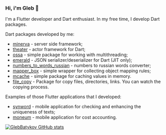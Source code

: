 ### Hi, i'm Gleb 👋

I'm a Flutter developer and Dart enthusiast. In my free time, I develop Dart packages.

Dart packages developed by me:
 - [minerva](https://pub.dev/packages/minerva) - server side framework;
 - [theater](https://pub.dev/packages/theater) - actor framework for Dart;
 - [ossa](https://pub.dev/packages/ossa) - simple package for working with multithreading;
 - [emerald](https://pub.dev/packages/emerald) - JSON serializer/deserializer for Dart (JIT only);
 - [numbers_to_words_russian](https://pub.dev/packages/numbers_to_words_russian) - numbers to russian words converter;
 - [mapper_box](https://pub.dev/packages/mapper_box) - simple wrapper for collecting object mapping rules;
 - [mcache](https://pub.dev/packages/mcache) - simple package for caching values in memory.
 - [file_copy](https://pub.dev/packages/file_copy) - Package for copy files, directories, links. You can watch the copying process.

Examples of those Flutter applications that I developed:
 - [synword](https://github.com/GlebBatykov/synword-mobile) - mobile application for checking and enhancing the uniqueness of texts;
 - [moneum](https://github.com/GlebBatykov/moneum) - mobile application for cost accounting.

[![GlebBatykov GitHub stats](https://github-readme-stats.vercel.app/api?username=GlebBatykov&count_private=true&show_icons=true&theme=tokyonight)](https://github.com/anuraghazra/github-readme-stats)

<!--
**GlebBatykov/GlebBatykov** is a ✨ _special_ ✨ repository because its `README.md` (this file) appears on your GitHub profile.

Here are some ideas to get you started:

- 🔭 I’m currently working on ...
- 🌱 I’m currently learning ...
- 👯 I’m looking to collaborate on ...
- 🤔 I’m looking for help with ...
- 💬 Ask me about ...
- 📫 How to reach me: ...
- 😄 Pronouns: ...
- ⚡ Fun fact: ...
-->
